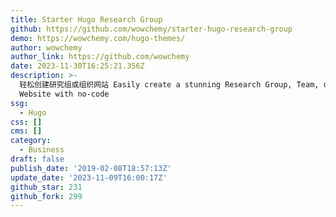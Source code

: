 ```yaml
---
title: Starter Hugo Research Group
github: https://github.com/wowchemy/starter-hugo-research-group
demo: https://wowchemy.com/hugo-themes/
author: wowchemy
author_link: https://github.com/wowchemy
date: 2023-11-30T16:25:21.356Z
description: >-
  轻松创建研究组或组织网站 Easily create a stunning Research Group, Team, or Business
  Website with no-code
ssg:
  - Hugo
css: []
cms: []
category:
  - Business
draft: false
publish_date: '2019-02-08T18:57:13Z'
update_date: '2023-11-09T16:00:17Z'
github_star: 231
github_fork: 299
---
```

